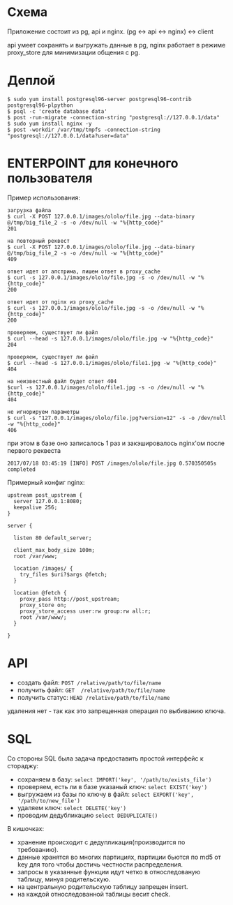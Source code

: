 # Схема

Приложение состоит из pg, api и nginx.
(pg <-> api <-> nginx) <-> client

api умеет сохранять и выгружать данные в pg, nginx работает в режиме proxy_store для минимизации общения с pg.

# Деплой

```
$ sudo yum install postgresql96-server postgresql96-contrib postgresql96-plpython
$ psql -c 'create database data'
$ post -run-migrate -connection-string "postgresql://127.0.0.1/data"
$ sudo yum install nginx -y
$ post -workdir /var/tmp/tmpfs -connection-string "postgresql://127.0.0.1/data?user=data"
```

# ENTERPOINT для конечного пользователя

Пример использования:
```
загрузка файла
$ curl -X POST 127.0.0.1/images/ololo/file.jpg --data-binary @/tmp/big_file_2 -s -o /dev/null -w "%{http_code}"
201

на повторный реквест
$ curl -X POST 127.0.0.1/images/ololo/file.jpg --data-binary @/tmp/big_file_2 -s -o /dev/null -w "%{http_code}"
409

ответ идет от апстрима, пишем ответ в proxy_cache
$ curl -s 127.0.0.1/images/ololo/file.jpg -s -o /dev/null -w "%{http_code}"
200

ответ идет от nginx из proxy_cache
$ curl -s 127.0.0.1/images/ololo/file.jpg -s -o /dev/null -w "%{http_code}"
200

проверяем, существует ли файл
$ curl --head -s 127.0.0.1/images/ololo/file.jpg -w "%{http_code}"
204

проверяем, существует ли файл
$ curl --head -s 127.0.0.1/images/ololo/file1.jpg -w "%{http_code}"
404

на неизвестный файл будет ответ 404
$curl -s 127.0.0.1/images/ololo/file1.jpg -s -o /dev/null -w "%{http_code}"
404

не игнорируем параметры
$ curl -s "127.0.0.1/images/ololo/file.jpg?version=12" -s -o /dev/null -w "%{http_code}"
406
```

при этом в базе оно записалось 1 раз и закэшировалось nginx'ом после первого реквеста
```
2017/07/18 03:45:19 [INFO] POST /images/ololo/file.jpg 0.570350505s completed
```

Примерный конфиг nginx:

```
upstream post_upstream {
  server 127.0.0.1:8080;
  keepalive 256;
}

server {

  listen 80 default_server;

  client_max_body_size 100m;
  root /var/www;

  location /images/ {
    try_files $uri?$args @fetch;
  }

  location @fetch {
    proxy_pass http://post_upstream;
    proxy_store on;
    proxy_store_access user:rw group:rw all:r;
    root /var/www/;
  }

}
```

# API

  * создать файл:  `POST /relative/path/to/file/name`
  * получить файл: `GET  /relative/path/to/file/name`
  * получить статус:  `HEAD /relative/path/to/file/name`

удаления нет - так как это запрещенная операция по выбиванию ключа.

# SQL

Со стороны SQL была задача предоставить простой интерфейс к стораджу:
  * сохраняем в базу: `select IMPORT('key', '/path/to/exists_file')`
  * проверяем, есть ли в базе указаный ключ: `select EXIST('key')`
  * выгружаем из базы по ключу в файл: `select EXPORT('key', '/path/to/new_file')`
  * удаляем ключ: `select DELETE('key')`
  * проводим дедубликацию `select DEDUPLICATE()`

В кишочках:
  * хранение происходит с дедупликация(производится по требованию).
  * данные хранятся во многих партициях, партиции бьются по md5 от key для того чтобы достичь честности распределения.
  * запросы в указанные функции идут четко в относледованую таблицу, минуя родительскую.
  * на центральную родительскую таблицу запрещен insert.
  * на каждой относледованной таблицы весит check.

